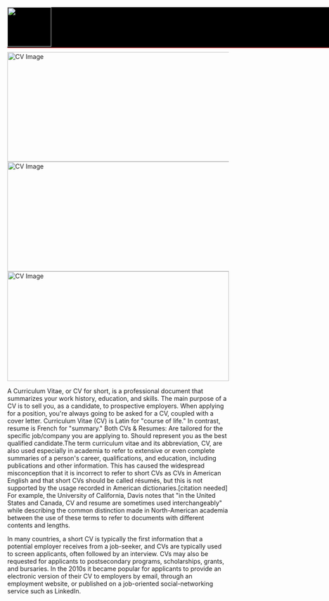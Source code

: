 <!DOCTYPE html>
<html><font>
<head>
	<page zoom="67">
	<style>
		nav{
			background: rgba(0, 0, 0, 100);
			width: 100%;
			height: 92px;
			position: fixed;
			border-bottom: 1px solid red ;
		}
		nav ul{
			float: right;
			display: flex;
			list-style: none;
		}
		nav ul li a {
			color: white;
			line-height: 60px ;
			padding: 12px 30px ;
			font-size: 14px ;
			text-decoration: none;
			border-radius: 6px;
			margin-right: 10px;
		}
         nav ul li a:hover{
         background-color: red ;   
         }
	</style>
	<nav>
      	<img src="https://pxbar.com/wp-content/uploads/2023/08/naruto-wallpaper-download.jpg" width="100px" height="90px" class="logo">
	<ul>
      		<li><a href="home.html">Home</a></li>
      		<li><a href="Samip Shah.HTML">Samip Shah </a></li>
      	</ul>
      </nav><br><br><br><br><br><br>
	<meta charset="utf-8">
	<meta name="viewport" content="width=device-width, initial-scale=1">
	<title> Home Page </title>
	<div style="background:url(images.jpg);width: 100%%; height: 1000%;">
	<img src="https://encrypted-tbn0.gstatic.com/images?q=tbn:ANd9GcQooZS_x-Lh9fORKXVPHWi2K8-Cu9eUNCbf-w&usqp=CAU"alt="CV Image" height="250px" width="520px" margin-top="5" margin-left="50" margin-right="500">
	<img src="https://encrypted-tbn0.gstatic.com/images?q=tbn:ANd9GcTral0kf_I4PIba4ViNlQpIwTlYaIX9MSP1BAcMRI9nVzcO6d4bAp5LM270zzLWMpOLi6M&usqp=CAU"alt="CV Image" height="250px" width="560px" margin-top="5" margin-left="500" margin-right=50>
	<img src="https://encrypted-tbn0.gstatic.com/images?q=tbn:ANd9GcQdgYkCmOZbtIv0UL7Deiph4b85QyMMMXGM4T9aBgw9sZRbBEhQ_3J6f6S3QnEA-hKz1Zo&usqp=CAU"alt="CV Image" height="250px" width="504px" margin-top="5" margin-left="500" margin-right=50>
	<td> <p>A Curriculum Vitae, or CV for short, is a professional document that summarizes your work history, education, and skills. The main purpose of a CV is to sell you, as a candidate, to prospective employers. When applying for a position, you're always going to be asked for a CV, coupled with a cover letter.
    Curriculum Vitae (CV) is Latin for "course of life." In contrast, resume is French for "summary." Both CVs & Resumes: Are tailored for the specific job/company you are applying to. Should represent you as the best qualified candidate.The term curriculum vitae and its abbreviation, CV, are also used especially in academia to refer to extensive or even complete summaries of a person's career, qualifications, and education, including publications and other information. This has caused the widespread misconception that it is incorrect to refer to short CVs as CVs in American English and that short CVs should be called résumés, but this is not supported by the usage recorded in American dictionaries.[citation needed] For example, the University of California, Davis notes that "in the United States and Canada, CV and resume are sometimes used interchangeably" while describing the common distinction made in North-American academia between the use of these terms to refer to documents with different contents and lengths.

In many countries, a short CV is typically the first information that a potential employer receives from a job-seeker, and CVs are typically used to screen applicants, often followed by an interview. CVs may also be requested for applicants to postsecondary programs, scholarships, grants, and bursaries. In the 2010s it became popular for applicants to provide an electronic version of their CV to employers by email, through an employment website, or published on a job-oriented social-networking service such as LinkedIn.</td></p>
</head>
<body>
      
</body></font>
</div>
</html>
